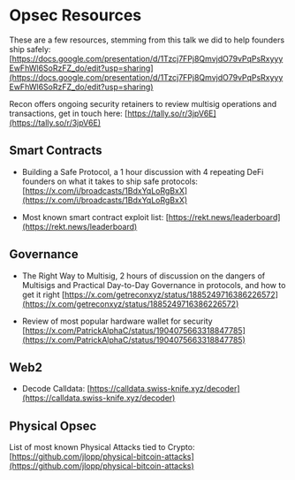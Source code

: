 # Opsec Resources

These are a few resources, stemming from this talk we did to help founders ship safely:
[https://docs.google.com/presentation/d/1Tzcj7FPj8QmvjdO79vPqPsRxyyyEwFhWl6SoRzFZ_do/edit?usp=sharing](https://docs.google.com/presentation/d/1Tzcj7FPj8QmvjdO79vPqPsRxyyyEwFhWl6SoRzFZ_do/edit?usp=sharing)

Recon offers ongoing security retainers to review multisig operations and transactions, get in touch here: [https://tally.so/r/3jpV6E](https://tally.so/r/3jpV6E)

## Smart Contracts

- Building a Safe Protocol, a 1 hour discussion with 4 repeating DeFi founders on what it takes to ship safe protocols: [https://x.com/i/broadcasts/1BdxYqLoRgBxX](https://x.com/i/broadcasts/1BdxYqLoRgBxX)

- Most known smart contract exploit list: [https://rekt.news/leaderboard](https://rekt.news/leaderboard)

## Governance

- The Right Way to Multisig, 2 hours of discussion on the dangers of Multisigs and Practical Day-to-Day Governance in protocols, and how to get it right [https://x.com/getreconxyz/status/1885249716386226572](https://x.com/getreconxyz/status/1885249716386226572)

- Review of most popular hardware wallet for security [https://x.com/PatrickAlphaC/status/1904075663318847785](https://x.com/PatrickAlphaC/status/1904075663318847785)

## Web2

- Decode Calldata: [https://calldata.swiss-knife.xyz/decoder](https://calldata.swiss-knife.xyz/decoder)

## Physical Opsec

List of most known Physical Attacks tied to Crypto:
[https://github.com/jlopp/physical-bitcoin-attacks](https://github.com/jlopp/physical-bitcoin-attacks)
